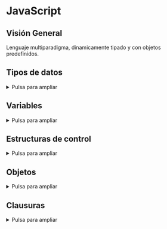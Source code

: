 # JavaScript

## Visión General

Lenguaje multiparadigma, dinamicamente tipado y con objetos predefinidos.

## Tipos de datos

<details> <summary>Pulsa para ampliar</summary>

- Number
- BigInt
- String
- Boolean
- Symbol (new in ES2015)
- Object
  - `Function`
  - `Array`
  - `Date`
  - `RegExp`
- null
- undefined
- Error

### Number

<details> <summary>Pulsa para ampliar</summary>

Los datos numéricos son:
- [**Number.**](https://developer.mozilla.org/en-US/docs/Web/JavaScript/Data_structures#numeric_types) Representación por defecto de un valor numérico. Número flotante de doble precisión (64 bits).
- [**BigInt.**](https://developer.mozilla.org/en-US/docs/Web/JavaScript/Data_structures#bigint_type) Representan enteros. No se pueden usar en operaciones de la librería `Math` ni con valores `Number`. Se crean mediante `BigInt(value)` o añadiendo `n` al final del número.

Para obtener un número se utiliza la función `parseInt(valor, base)`. Se puede utilizar `parseInt(valor)`, pero el resultado depende del navegador. También puede utilizarse el operador `+` para transformar un string en un número:

```javascript
parseInt('123', 10); // 123
parseInt('010', 10); // 10

parseInt('010');  //  8
parseInt('0x10'); // 16

+ '42';   // 42
+ '010';  // 10
+ '0x10'; // 16
```


Los valores `NaN`, `Infinity` y `-Inifnity` se pueden obtener como resultado en operaciones matemáticas. Cualquier operación que incluya un `NaN` dará como resultado un `NaN`. Igualmente pasa con `Inifnity`:

```javascript
parseInt('hello', 10); // NaN
NaN + 5;               // NaN

 1 / 0; //  Infinity
-1 / 0; // -Infinity
```

Pueden comprobarse los `NaN` con la función `Number.isNaN(value)`. La función global `isNaN(value)` realiza una comprobación sin tener en cuenta el tipo de dato, por lo que no es recomendable si se utilizan tipos `Number`:

```javascript
Number.isNaN(NaN); // true
Number.isNaN('hello'); // false
Number.isNaN('1'); // false
Number.isNaN(undefined); // false
Number.isNaN({}); // false
Number.isNaN([1]) // false
Number.isNaN([1,2]) // false

isNaN('hello'); // true
isNaN('1'); // false
isNaN(undefined); // true
isNaN({}); // true
isNaN([1]) // false
isNaN([1,2]) // true
```

Pueden comprobarse los `Infinity` y `NaN` con la función `isFinite(value)`:

```javascript
isFinite(1 / 0);     // false
isFinite(-Infinity); // false
isFinite(NaN);       // false
```

</details>

### Strings

<details> <summary>Pulsa para ampliar</summary>

Los métodos mas comunes de un string son:

```javascript
'hello'.length; // 5

'hello'[0];        // "h"
'hello'.charAt(0); // "h"

'hello, world'.replace('world', 'mars'); // "hello, mars"

'hello'.toUpperCase(); // "HELLO"
```

</details>

### Otros tipos

<details> <summary>Pulsa para ampliar</summary>

`null` hace referencia a un valor vacío.

`undefined` representa que un valor aún no ha sido asignado.

El tipo **Boolean** representa los valores booleanos `true` y `false`:
1. `false`, `0`, strings vacías (`""`), `NaN`, `null`, y `undefined` se convierten en `false`.
2. Cualquier otro valor se vuelve `true`.

```javascript
Boolean('');  // false
Boolean(234); // true
``` 

</details>

</details>

## Variables

<details> <summary>Pulsa para ampliar</summary>

Las variables pueden declararse de las formas `let`, `const` y `var`.

`let` declara variables a nivel de bloque:

```javascript
let a;              // undefined
let name = 'Simon'; // "Simon"
```

`const` declara variables a nivel de bloque y cuyo valor es inmutable:

```javascript
const Pi = 3.14; // variable Pi
Pi = 1;          // Error
```

`var` declara variables globales. No es recomendable usarlo:

```javascript
var a;              // undefined
var name = 'Simon'; // "Simon"
```

## Operadores

Los operadores numéricos disponibles son `+`, `-`, `*`, `/` y `%`. El operador de asignación es `=`. Además se puede realizar una operación-asignación utilizando un operador matemático seguido del operador de asignación (`+=`):

```javascript
x = 0;

x = x + 5;
x += 5;
```

Exiten los operadores `++`y `--` que incrementan y decrementan en 1 en valor de la variable prefija o postfija:
```javascript
x = 0; // 0

x++;   // 1
++x;   // 2

x--;   // 1
--x;   // 0
```


El operador `+` también realiza concatenación de strings:

```javascript
'hello' + ' world'; // "hello world"
```

Cuando se realiza una operación con un string el resultado es convertido a `String`:

```javascript
'3' + 4 + 5;  // "345"
 3 + 4 + '5'; // "75"
```

Los operadores de comparación son `<`, `>`, `<=`, `>=`, `==`, `!=`, `===` y `!==`. El operador `==` compara los valores sin tener en cuenta el tipo de dato, mientras que `===` compara el valor y el tipo de dato:

```javascript
123 == '123'; // true
1 == true;    // true

123 === '123'; // false
1 === true;    // false
```

JavaScript también cuenta con [operadores binarios](https://developer.mozilla.org/en-US/docs/Web/JavaScript/Reference/Operators).

</details>

## Estructuras de control

<details> <summary>Pulsa para ampliar</summary>

Las estructuras de control disponibles son:

- `if-else`
- `while`
- `do-while`
- [`for`](https://developer.mozilla.org/en-US/docs/Web/JavaScript/Reference/Statements/for)
- [`for`...`of`](https://developer.mozilla.org/en-US/docs/Web/JavaScript/Reference/Statements/for...of). Itera sobre todos los elementos de un objeto iterable, devolviendo el indice como un número. Evita propiedades no indexadas. En general, itera sobre los elementos (**recomendable**).
- [`for`...`in`](https://developer.mozilla.org/en-US/docs/Web/JavaScript/Reference/Statements/for...in). Itera sobre todas las propiedades enumerables, devolviendo el indice como un string. En general, itera sobre los indices.
- `switch`. Las comparaciones se realizan mediante el operador `===`.

También estan disponibles los operadores binarios `&&` y `||` que permiten realizar comprobaciones en la asignación (comprobación de nulos). Otro operador disponible es el operador ternario `?:` que realiza una comprobación binaria en una linea, permitiendo la asignación:

```javascript
const name = o && o.getName();

const name = cachedName || (cachedName = getName());

const allowed = (age > 18) ? 'yes' : 'no';
```

</details>

## Objetos

<details> <summary>Pulsa para ampliar</summary>

Existen dos formas de crear un objeto vacío:

```javascript
const obj = new Object();

const obj = {};
```

Puede utilizarse para inicializar un objeto:

```javascript
const obj = {
  name: 'Carrot',
  _for: 'Max', // 'for' es una palabra reservada
  details: {
    color: 'orange',
    size: 12
  }
};
```

Para acceder a un atributo se puede utilizar la notación de punto o la notación de corchetes:

```javascript
obj.details.color;      // orange
obj['details']['size']; // 12
```

Se pueden crear prototipos de objetos, los cuales devuelven un objeto del tipo deseado:

```javascript
function Person(name, age) {
  this.name = name;
  this.age = age;
}

const you = new Person('You', 24); // Nombre "You" de edad 24
```

### Arrays

<details> <summary>Pulsa para ampliar</summary>

Los arrays son un tipo especifico de objeto. Pueden crearse de las siguientes formas:

```javascript
[element0, element1, /* ... ,*/ elementN]

new Array(element0, element1, /* ... ,*/ elementN)

new Array(arrayLength)
```

Cuentan con la propiedad `length` cuyo valor es uno más al valor del mayor índice utilizado:

```javascript
const a = ['dog', 'cat', 'hen'];
a.length; // 3

a[100] = 'fox';
a.length; // 101
```

Para iterar sobre un array puede utilizarse un bucle `for`, `for`...`in`, `for`...`of` (**recomendable**), o la función `.forEach(function)`:

```javascript
['dog', 'cat', 'hen'].forEach((currentValue, index, array) => {
  // CODE
});
```

Para añadir un item al final del array se utiliza el método `.push(item1, ..., itemN)`. Para una lista completa de los métodos disponibles consultar [esta página](https://developer.mozilla.org/en-US/docs/Web/JavaScript/Reference/Global_Objects/Array).

</details>

### Funciones

<details> <summary>Pulsa para ampliar</summary>

Para declarar una función se utiliza la siguiente sintaxis:

```javascript
function add(x, y) {
  const total = x + y;
  return total;
}
```

Se puede llamar a una función sin el número de parametros establecido, lo cual establecerá a `undefined` aquellos parametros no especificados. Se pueden pasar más argumentos de los que espera la función, lo que implicará que todo parámetro a mayores será ignorado:

```javascript
add();        // NaN
add(2, 3, 4); // 5
```

Todas las funciones tienen acceso a una variable adicional `arguments` dentro de su cuerpo la cual es un objeto parecido a un array que contiene todos los argumentos pasados a la función:

```javascript
function add() {
  let sum = 0;
  for (const item of arguments) {
    sum += item;
  }
  return sum;
}

add(2, 3, 4, 5); // 14
```

Se puede obtener el mismo resultado con la [sintaxis de resto de parametros](https://developer.mozilla.org/en-US/docs/Web/JavaScript/Reference/Functions/rest_parameters):

```javascript
function avg(...args) {
  let sum = 0;
  for (const item of args) {
    sum += item;
  }
  return sum / args.length;
}

avg(2, 3, 4, 5); // 3.5
```

El método `.apply(obj, arr)` te permite llamar a una función dado un objeto y un array de valores que serán usados como parametros:

```javascript
avg.apply(null, [2, 3, 4, 5]); // 3.5
```

JavaScript permite la creación de funciones anónimas que pueden ser usadas como argumentos para otras funciones:

```javascript
let fnc1 = function() {
  // CODE
};

let fnc2 = () => {
  // CODE
};
```

</details>

### Objetos personalizados

<details> <summary>Pulsa para ampliar</summary>

La creación de prototipos de objetos personalizados es bastante sencilla:

```javascript
// Objeto Person
function Person(first, last) {
  this.first = first;
  this.last = last;
}
// Método de Person
Person.prototype.fullName = function() {
  return this.first + ' ' + this.last;
};
// Método de Person
Person.prototype.fullNameReversed = function() {
  return this.last + ', ' + this.first;
};

```

JavaScript permite añadir elementos al prototipo de objetos predefinidos:

```javascript
const s = 'Simon';
s.reversed(); // TypeError on line 1: s.reversed is not a function

String.prototype.reversed = function() {
  let r = '';
  for (let i = this.length - 1; i >= 0; i--) {
    r += this[i];
  }
  return r;
};

s.reversed(); // nomiS
'This can now be reversed'.reversed(); // desrever eb won nac sihT
```

Todo objeto incluye el método `.toString()` el cual se llama cuando se intenta representar el objeto en forma de string. Se puede modificar, como cualquier otro método:

```javascript
const s = new Person('Simon', 'Willison');
s.toString(); // [object Object]

Person.prototype.toString = function() {
  return '<Person: ' + this.fullName() + '>';
}

s.toString(); // "<Person: Simon Willison>"
```

Se puede utilizar el método `.apply(obj, arr)` anterior para crear un `new` trivial (en este caso no inicializa la cadena de prototipos):

```javascript
function trivialNew(constructor, ...args) {
  const o = {}; // Create an object
  constructor.apply(o, args);
  return o;
}

const bill = trivialNew(Person, 'William', 'Orange');
const bill = new Person('William', 'Orange');
```

La función `.apply()` tiene una hermana, `.call()`, la cual funciona igual pero toma los argumentos expandidos.

</details>

</details>

## Clausuras

<details> <summary>Pulsa para ampliar</summary>

Se pueden crear funciones a partir de funciones con los parámetros especificados:

```javascript
function makeAdder(a) {
  return function(b) {
    return a + b;
  };
}

const add5 = makeAdder(5);
const add20 = makeAdder(20);

add5(6);  // 11
add20(7); // 27
```

</details>
